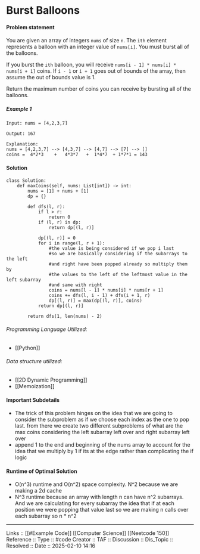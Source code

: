 # Burst Balloons

#### Problem statement

You are given an array of integers `nums` of size `n`. The `ith` element represents a balloon with an integer value of `nums[i]`. You must burst all of the balloons.

If you burst the `ith` balloon, you will receive `nums[i - 1] * nums[i] * nums[i + 1]` coins. If `i - 1` or `i + 1` goes out of bounds of the array, then assume the out of bounds value is 1.

Return the maximum number of coins you can receive by bursting all of the balloons.

##### Example 1
```
Input: nums = [4,2,3,7]

Output: 167

Explanation:
nums = [4,2,3,7] --> [4,3,7] --> [4,7] --> [7] --> []
coins =  4*2*3    +   4*3*7   +  1*4*7  + 1*7*1 = 143
```
#### Solution
```
class Solution:
    def maxCoins(self, nums: List[int]) -> int:
        nums = [1] + nums + [1]
        dp = {}

        def dfs(l, r):
            if l > r:
                return 0
            if (l, r) in dp:
                return dp[(l, r)]

            dp[(l, r)] = 0
            for i in range(l, r + 1):
                #the value is being considered if we pop i last
                #so we are basically considering if the subarrays to the left
                #and right have been popped already so multiply them by 
                #the values to the left of the leftmost value in the left subarray
                #and same with right
                coins = nums[l - 1] * nums[i] * nums[r + 1]
                coins += dfs(l, i - 1) + dfs(i + 1, r)
                dp[(l, r)] = max(dp[(l, r)], coins)
            return dp[(l, r)]

        return dfs(1, len(nums) - 2)
```

###### Programming Language Utilized:

- [[Python]]
###### Data structure utilized:

- [[2D Dynamic Programming]]
- [[Memoization]]
#### Important Subdetails

- The trick of this problem hinges on the idea that we are going to consider the subproblem as if we choose each index as the one to pop last. from there we create two different subproblems of what are the max coins considering the left subarray left over and right subarray left over
- append 1 to the end and beginning of the nums array to account for the idea that we multiply by 1 if its at the edge rather than complicating the if logic

#### Runtime of Optimal Solution

- O(n^3) runtime and O(n^2) space complexity. N^2 because we are making a 2d cache
- N^3 runtime because an array with length n can have n^2 subarrays. And we are calculating for every subarray the idea that if at each position we were popping that value last so we are making n calls over each subarray so n * n^2
---
Links :: [[#Example Code]] [[Computer Science]] [[Neetcode 150]]
Reference ::
Type :: #code
Creator ::
TAF ::
Discussion ::
Dis_Topic :: 
Resolved ::
Date :: 2025-02-10 14:16
